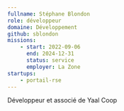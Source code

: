 ```yaml
---
fullname: Stéphane Blondon
role: développeur
domaine: Développement
github: sblondon
missions:
    - start: 2022-09-06
      end: 2024-12-31
      status: service
      employer: La Zone
startups:
    - portail-rse
---
```


Développeur et associé de Yaal Coop
